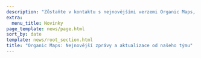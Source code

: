 ```yaml
---
description: "Zůstaňte v kontaktu s nejnovějšími verzemi Organic Maps, novinkami a aktualizacemi od našeho týmu"
extra:
  menu_title: Novinky
page_template: news/page.html
sort_by: date
template: news/root_section.html
title: "Organic Maps: Nejnovější zprávy a aktualizace od našeho týmu"
---
```

